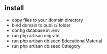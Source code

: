 ## install
- copy files to your domain directory
- bind domain to public/ folder
- config database in .env
- run php artisan migrate
- run php artisan db:seed EducationalMaterial
- run php artisan db:seed Category
